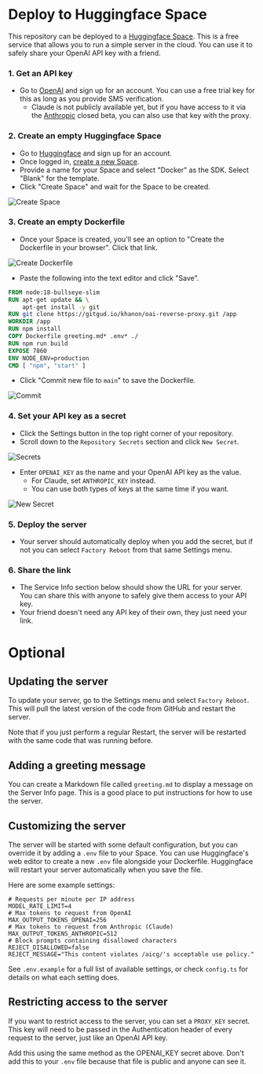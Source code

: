 # Deploy to Huggingface Space

This repository can be deployed to a [Huggingface Space](https://huggingface.co/spaces).  This is a free service that allows you to run a simple server in the cloud.  You can use it to safely share your OpenAI API key with a friend.

### 1. Get an API key
- Go to [OpenAI](https://openai.com/) and sign up for an account. You can use a free trial key for this as long as you provide SMS verification.
    - Claude is not publicly available yet, but if you have access to it via the [Anthropic](https://www.anthropic.com/) closed beta, you can also use that key with the proxy.

### 2. Create an empty Huggingface Space
- Go to [Huggingface](https://huggingface.co/) and sign up for an account.
- Once logged in, [create a new Space](https://huggingface.co/new-space).
- Provide a name for your Space and select "Docker" as the SDK.  Select "Blank" for the template.
- Click "Create Space" and wait for the Space to be created.

![Create Space](huggingface-createspace.png)

### 3. Create an empty Dockerfile
- Once your Space is created, you'll see an option to "Create the Dockerfile in your browser".  Click that link.

![Create Dockerfile](huggingface-dockerfile.png)
- Paste the following into the text editor and click "Save".
```dockerfile
FROM node:18-bullseye-slim
RUN apt-get update && \
    apt-get install -y git
RUN git clone https://gitgud.io/khanon/oai-reverse-proxy.git /app
WORKDIR /app
RUN npm install
COPY Dockerfile greeting.md* .env* ./
RUN npm run build
EXPOSE 7860
ENV NODE_ENV=production
CMD [ "npm", "start" ]
```
- Click "Commit new file to `main`" to save the Dockerfile.

![Commit](huggingface-savedockerfile.png)

### 4. Set your API key as a secret
- Click the Settings button in the top right corner of your repository.
- Scroll down to the `Repository Secrets` section and click `New Secret`.

![Secrets](https://files.catbox.moe/irrp2p.png)

- Enter `OPENAI_KEY` as the name and your OpenAI API key as the value.
    - For Claude, set `ANTHROPIC_KEY` instead.
    - You can use both types of keys at the same time if you want.

![New Secret](https://files.catbox.moe/ka6s1a.png)

### 5. Deploy the server
- Your server should automatically deploy when you add the secret, but if not you can select `Factory Reboot` from that same Settings menu.

### 6. Share the link
- The Service Info section below should show the URL for your server. You can share this with anyone to safely give them access to your API key.
- Your friend doesn't need any API key of their own, they just need your link.

# Optional

## Updating the server

To update your server, go to the Settings menu and select `Factory Reboot`.  This will pull the latest version of the code from GitHub and restart the server.

Note that if you just perform a regular Restart, the server will be restarted with the same code that was running before.

## Adding a greeting message

You can create a Markdown file called `greeting.md` to display a message on the Server Info page.  This is a good place to put instructions for how to use the server.

## Customizing the server

The server will be started with some default configuration, but you can override it by adding a `.env` file to your Space.  You can use Huggingface's web editor to create a new `.env` file alongside your Dockerfile. Huggingface will restart your server automatically when you save the file.

Here are some example settings:
```shell
# Requests per minute per IP address
MODEL_RATE_LIMIT=4
# Max tokens to request from OpenAI
MAX_OUTPUT_TOKENS_OPENAI=256
# Max tokens to request from Anthropic (Claude)
MAX_OUTPUT_TOKENS_ANTHROPIC=512
# Block prompts containing disallowed characters
REJECT_DISALLOWED=false
REJECT_MESSAGE="This content violates /aicg/'s acceptable use policy."
```

See `.env.example` for a full list of available settings, or check `config.ts` for details on what each setting does.

## Restricting access to the server

If you want to restrict access to the server, you can set a `PROXY_KEY` secret.  This key will need to be passed in the Authentication header of every request to the server, just like an OpenAI API key.

Add this using the same method as the OPENAI_KEY secret above. Don't add this to your `.env` file because that file is public and anyone can see it.
